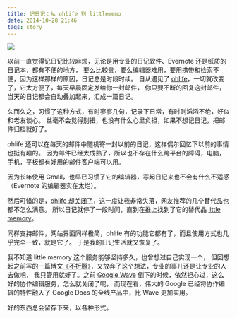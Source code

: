 ```yaml
---
title: 记日记：从 ohlife 到 littlememo
date: 2014-10-28 21:46
tags: story
---
```


![](http://pic.yupoo.com/greatghoul_v/EajFgG0Q/1bAOm.jpg)

以前一直觉得记日记比较麻烦，无论是用专业的日记软件、Evernote 还是纸质的日记本，都有不便的地方，
要么比较贵，要么编辑器难用，要用携带和检索不便，因为这样那样的原因，日记总是时段时续。
自从遇见了 [ohlife]，一切就改变了，它太方便了，每天早晨固定发给你一封邮件，
你只要不断的回复这封邮件，当天的日记都会自动叠加起来，汇成一篇日记。

久而久之，习惯了这种方式，有时寥寥几句，记录下日常，有时则滔滔不绝，好似和老友谈心。
丝毫不会觉得别扭，也没有什么心里负担，如果不想记日记，把邮件归档就好了。

ohlife 还可以在每天的邮件中随机寄一封以前的日记，这样偶尔回忆下以前的事情也挺有趣的。
因为邮件已经太成熟了，所以也不存在什么跨平台的障碍，电脑，手机，平板都有好用的邮件客户端可以用。

因为长年使用 Gmail，也早已习惯了它的编辑器，写起日记来也不会有什么不适感（Evernote 的编辑器实在太烂）。

然后可惜的是，[ohlife 却关闭了][1]，这一度让我非常失落，网友推荐的几个替代品也都不怎么满意。
所以日记就停了一段时间，直到在推上找到了它的替代品 [little memory]。

同样支持邮件，网站界面同样极简，ohlife 有的功能它都有了，而且使用方式也几乎完全一致，就是它了。
于是我的日记生活就又恢复了。

我不知道 little memory 这个服务能够坚持多久，也曾想过自己实现一个，
但回想起之前写的一篇博文[《不折腾》][2]，又放弃了这个想法，专业的事儿还是让专业的人去做吧，
我只管用就好了。之前 [Google Wave] 倒下的时候，依然担心过，这么好的协作编辑服务，怎么就关闭了呢，
而现在看，伟大的 Google 已经将协作编辑的特性融入了 Google Docs 的全线产品中，比 Wave 更加实用。

好的东西总会留存下来，以各种形式。

[ohlife]: http://ohlife.com/
[little memory]: https://thelittlememory.com/
[Google Wave]: http://baike.baidu.com/view/2494748.htm

[1]: https://news.ycombinator.com/item?id=8345881
[2]: http://www.g2w.me/2014/05/no-zuo-no-die/

